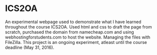 # ICS2OA
An experimental webpage used to demonstrate what I have learned throughout the course ICS2OA. Used html and css to draft the page from scratch, purchased the domain from namecheap.com and using webhostingforstudents.com to host the website. Managing the files with FileZilla. This project is an ongoing experiment, atleast until the course deadline (May 31, 2016).
